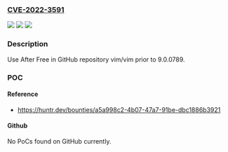 ### [CVE-2022-3591](https://cve.mitre.org/cgi-bin/cvename.cgi?name=CVE-2022-3591)
![](https://img.shields.io/static/v1?label=Product&message=vim%2Fvim&color=blue)
![](https://img.shields.io/static/v1?label=Version&message=%3C%209.0.0789%20&color=brighgreen)
![](https://img.shields.io/static/v1?label=Vulnerability&message=CWE-416%20Use%20After%20Free&color=brighgreen)

### Description

Use After Free in GitHub repository vim/vim prior to 9.0.0789.

### POC

#### Reference
- https://huntr.dev/bounties/a5a998c2-4b07-47a7-91be-dbc1886b3921

#### Github
No PoCs found on GitHub currently.

